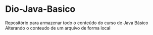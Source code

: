 # Dio-Java-Basico
Repositório para armazenar todo o conteúdo do curso de Java Básico
Alterando o conteudo de um arquivo de forma local 
